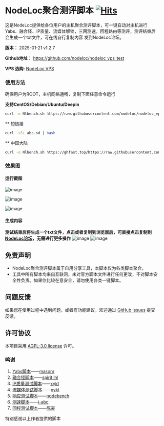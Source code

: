 # NodeLoc聚合测评脚本 [![Hits](https://hits.seeyoufarm.com/api/count/incr/badge.svg?url=https%3A%2F%2Fgithub.com%2Feverett7623%2Fnodeloc_vps_test%2Fblob%2Fmain%2FNlbench.sh&count_bg=%2379C83D&title_bg=%23555555&icon=&icon_color=%23E7E7E7&title=hits&edge_flat=false)](https://hits.seeyoufarm.com)

这是NodeLoc提供给各位用户的主机聚合测评脚本，可一键自动对主机进行Yabs、融合怪、IP质量、流媒体解锁，三网测速，回程路由等测评，测评结束后会生成一个txt文件，可在线自行复制内容 发到NodeLoc论坛。

**版本：** 2025-01-21 v1.2.7

**Github地址：** https://github.com/nodeloc/nodeloc_vps_test

**VPS 选购:** [NodeLoc VPS](https://www.nodeloc.com/vps)

### 使用方法
确保用户为ROOT，主机网络通畅，复制下面任意命令运行

**支持CentOS/Debian/Ubuntu/Deepin**

```bash
curl -o Nlbench.sh https://raw.githubusercontent.com/nodeloc/nodeloc_vps_test/main/Nlbench.sh && chmod +x Nlbench.sh && ./Nlbench.sh
```
** 短链接
```bash
curl -sSL abc.sd | bash
```

** 中国大陆 

```bash
curl -o Nlbench.sh https://ghfast.top/https://raw.githubusercontent.com/nodeloc/nodeloc_vps_test/main/Cnbench.sh && chmod +x Nlbench.sh && ./Nlbench.sh
```

### 效果图
#### 运行截图
![image](https://s.rmimg.com/2024/09/21/56db40f55c1d901066fe15973b70af06.png)

![image](https://s.rmimg.com/2024/09/21/b6a48d97e8124f452ef069901fe727d6.png)

![image](https://s.rmimg.com/2024/09/21/d697aac320074e6a0316aea2ae953efd.png)

#### 生成内容
**测试结束后将生成一个txt文件，点击或者复制到浏览器后，可直接点击复制到[NodeLoc论坛](https://www.nodeloc.com/)，无需进行更多操作**
![image](https://github.com/user-attachments/assets/543a7741-943d-412c-9db7-58e5c66754c2)
![image](https://github.com/user-attachments/assets/8f7b5cf7-a566-422b-9aca-56a7fbb237be)

## 免责声明
* NodeLoc聚合测评脚本属于自用分享工具，本脚本仅为各类脚本聚合。
* 工具中所有脚本均来自互联网，未对官方脚本文件进行任何更改，不对脚本安全性负责。如果你比较在意安全，请勿使用各类一键脚本。

## 问题反馈

如果您在使用过程中遇到问题，或者有功能建议，欢迎通过 [GitHub Issues](https://github.com/everett7623/nodeloc_vps_test/issues) 提交反馈。

## 许可协议

本项目采用 [AGPL-3.0 license](LICENSE) 许可。

### 鸣谢
1. [Yabs脚本](https://yabs.sh)——[masonr](https://github.com/masonr)
2. [融合怪脚本](https://gitlab.com/spiritysdx/za/-/raw/main/ecs.sh)——[spirit lhl](https://gitlab.com/spiritysdx)
3. [IP质量测试脚本](https://IP.Check.Place)——[xykt](https://github.com/xykt/)
4. [流媒体测试脚本](https://media.ispvps.com)——[xykt](https://github.com/xykt/)
5. [响应测试脚本](https://nodebench.mereith.com/scripts/curltime.sh)——[nodebench](https://nodebench.mereith.com)
6. [测速脚本](https://bash.icu/speedtest)——[i-abc](https://github.com/i-abc)
7. [回程测试脚本](https://raw.githubusercontent.com/Chennhaoo/Shell_Bash/master/AutoTrace.sh)——[陈豪](https://github.com/Chennhaoo/)

特别感谢以上作者提供的脚本

